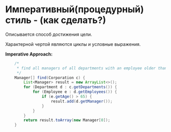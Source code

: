 # Императивный(процедурный) стиль - (как сделать?)

Описывается способ достижения цели.

Характерной чертой являются циклы и условные выражения.

**Imperative Approach:**

```java
    /*
     * find all managers of all departments with an employee older than 65
     */
    Manager[] find(Corporation c) {
        List<Manager> result = new ArrayList<>();
        for (Department d : c.getDepartments()) {
            for (Employee e : d.getEmployees()) {
                if (e.getAge() > 65) {
                    result.add(d.getManager());
                }
            }
        }
        return result.toArray(new Manager[0]);
    }
```
